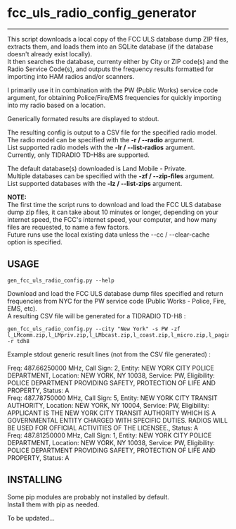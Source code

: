 # fcc_uls_radio_config_generator
--------------

This script downloads a local copy of the FCC ULS database dump ZIP files, extracts them, and loads them 
into an SQLite database (if the database doesn't already exist locally).\
It then searches the database, currenty either by City or ZIP code(s) and the Radio Service Code(s), and outputs the frequency results formatted for importing into HAM radios and/or scanners.

I primarily use it in combination with the PW (Public Works) service code argument, for obtaining Police/Fire/EMS frequencies for quickly importing into my radio based on a location. 

Generically formated results are displayed to stdout.

The resulting config is output to a CSV file for the specified radio model.\
The radio model can be specified with the **-r / --radio** argument.\
List supported radio models with the **-lr / --list-radios** argument.\
Currently, only TIDRADIO TD-H8s are supported.

The default database(s) downloaded is Land Mobile - Private.\
Multiple databases can be specified with the **-zf / --zip-files** argument.\
List supported databases with the **-lz / --list-zips** argument.

**NOTE:**\
  The first time the script runs to download and load the FCC ULS database dump zip files, it can take about 10 minutes or longer, depending on your internet speed, the FCC's internet speed, your computer, and how many files are requested, to name a few factors.\
  Future runs use the local existing data unless the --cc / --clear-cache option is specified.

USAGE
-----
    gen_fcc_uls_radio_config.py --help

Download and load the FCC ULS database dump files specified and return frequencies from NYC for the PW service code (Public Works - Police, Fire, EMS, etc).\
A resulting CSV file will be generated for a TIDRADIO TD-H8 : 

    gen_fcc_uls_radio_config.py --city "New York" -s PW -zf l_LMcomm.zip,l_LMpriv.zip,l_LMbcast.zip,l_coast.zip,l_micro.zip,l_paging.zip -r tdh8

Example stdout generic result lines (not from the CSV file generated) :

Freq: 487.66250000 MHz, Call Sign: 2, Entity: NEW YORK CITY POLICE DEPARTMENT, Location: NEW YORK, NY 10038, Service: PW, Eligibility: POLICE DEPARTMENT PROVIDING SAFETY, PROTECTION OF LIFE AND PROPERTY, Status: A\
Freq: 487.78750000 MHz, Call Sign: 5, Entity: NEW YORK CITY TRANSIT AUTHORITY, Location: NEW YORK, NY 10004, Service: PW, Eligibility: APPLICANT IS THE NEW YORK CITY TRANSIT AUTHORITY WHICH IS A GOVERNMENTAL ENTITY CHARGED WITH SPECIFIC DUTIES. RADIOS WILL BE USED FOR OFFICIAL ACTIVITIES OF THE LICENSEE., Status: A\
Freq: 487.81250000 MHz, Call Sign: 1, Entity: NEW YORK CITY POLICE DEPARTMENT, Location: NEW YORK, NY 10038, Service: PW, Eligibility: POLICE DEPARTMENT PROVIDING SAFETY, PROTECTION OF LIFE AND PROPERTY, Status: A

INSTALLING
-----------------------

Some pip modules are probably not installed by default.\
Install them with pip as needed.

To be updated...
